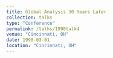 ```yaml
---
title: Global Analysis 30 Years Later
collection: talks
type: "Conference" 
permalink: /talks/1998talk4
venue: "Cincinnati, OH"
date: 1998-03-01
location: "Cincinnati, OH"
---
```

